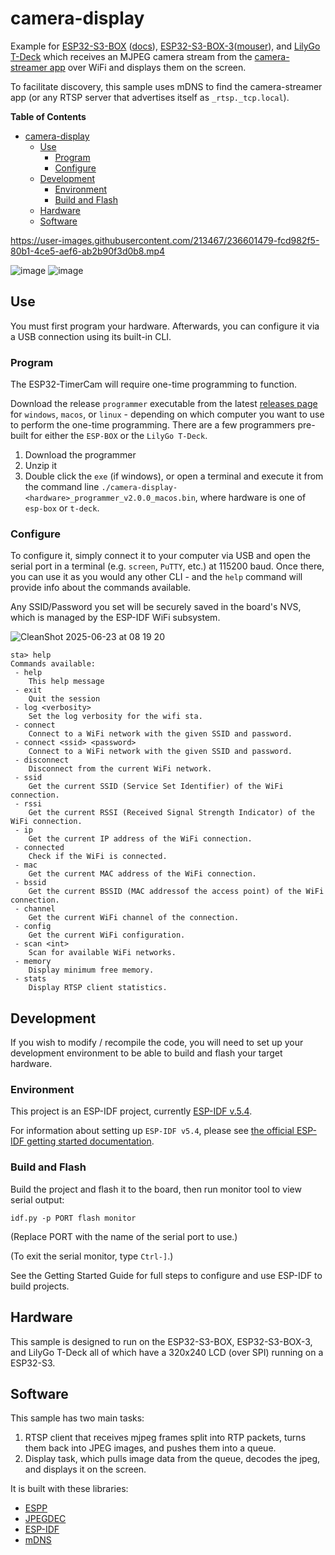 # camera-display

Example for [ESP32-S3-BOX](https://www.adafruit.com/product/5290)
([docs](https://github.com/espressif/esp-box)),
[ESP32-S3-BOX-3](https://www.espressif.com/en/news/ESP32-S3-BOX-3)([mouser](https://www.mouser.com/ProductDetail/Espressif-Systems/ESP32-S3-BOX-3?qs=HoCaDK9Nz5chOY9AUo%2F%2FvA%3D%3D)),
and [LilyGo T-Deck](https://www.lilygo.cc/products/t-deck) which receives an
MJPEG camera stream from the [camera-streamer
app](https://github.com/esp-cpp/camera-streamer) over WiFi and displays them on
the screen.

To facilitate discovery, this sample uses mDNS to find the camera-streamer app
(or any RTSP server that advertises itself as `_rtsp._tcp.local`).

<!-- markdown-toc start - Don't edit this section. Run M-x markdown-toc-refresh-toc -->
**Table of Contents**

- [camera-display](#camera-display)
  - [Use](#use)
    - [Program](#program)
    - [Configure](#configure)
  - [Development](#development)
    - [Environment](#environment)
    - [Build and Flash](#build-and-flash)
  - [Hardware](#hardware)
  - [Software](#software)

<!-- markdown-toc end -->

https://user-images.githubusercontent.com/213467/236601479-fcd982f5-80b1-4ce5-aef6-ab2b90f3d0b8.mp4

![image](https://github.com/esp-cpp/camera-display/assets/213467/3b08febf-433b-42e1-b139-132d64e35a07)
![image](https://github.com/esp-cpp/camera-display/assets/213467/cc179d89-6083-4324-af5e-05003beeda72)

## Use

You must first program your hardware. Afterwards, you can configure it via a USB
connection using its built-in CLI.

### Program

The ESP32-TimerCam will require one-time programming to function.

Download the release `programmer` executable from the latest [releases
page](https://github.com/esp-cpp/camera-display/releases) for `windows`,
`macos`, or `linux` - depending on which computer you want to use to perform the
one-time programming. There are a few programmers pre-built for either the
`ESP-BOX` or the `LilyGo T-Deck`.

1. Download the programmer
2. Unzip it
3. Double click the `exe` (if windows), or open a terminal and execute it from
   the command line `./camera-display-<hardware>_programmer_v2.0.0_macos.bin`,
   where hardware is one of `esp-box` or `t-deck`.

### Configure

To configure it, simply connect it to your computer via USB and open the serial
port in a terminal (e.g. `screen`, `PuTTY`, etc.) at 115200 baud. Once there,
you can use it as you would any other CLI - and the `help` command will provide
info about the commands available.

Any SSID/Password you set will be securely saved in the board's NVS, which is
managed by the ESP-IDF WiFi subsystem.

![CleanShot 2025-06-23 at 08 19 20](https://github.com/user-attachments/assets/1a2f9be7-b495-4c00-ba38-a9f4e4d6152b)

```console
sta> help
Commands available:
 - help
	This help message
 - exit
	Quit the session
 - log <verbosity>
	Set the log verbosity for the wifi sta.
 - connect
	Connect to a WiFi network with the given SSID and password.
 - connect <ssid> <password>
	Connect to a WiFi network with the given SSID and password.
 - disconnect
	Disconnect from the current WiFi network.
 - ssid
	Get the current SSID (Service Set Identifier) of the WiFi connection.
 - rssi
	Get the current RSSI (Received Signal Strength Indicator) of the WiFi connection.
 - ip
	Get the current IP address of the WiFi connection.
 - connected
	Check if the WiFi is connected.
 - mac
	Get the current MAC address of the WiFi connection.
 - bssid
	Get the current BSSID (MAC addressof the access point) of the WiFi connection.
 - channel
	Get the current WiFi channel of the connection.
 - config
	Get the current WiFi configuration.
 - scan <int>
	Scan for available WiFi networks.
 - memory
	Display minimum free memory.
 - stats
	Display RTSP client statistics.
```

## Development

If you wish to modify / recompile the code, you will need to set up your
development environment to be able to build and flash your target hardware.

### Environment

This project is an ESP-IDF project, currently [ESP-IDF
v.5.4](https://github.com/espressif/esp-idf).

For information about setting up `ESP-IDF v5.4`, please see [the official
ESP-IDF getting started
documentation](https://docs.espressif.com/projects/esp-idf/en/v5.4/esp32s3/get-started/index.html).

### Build and Flash

Build the project and flash it to the board, then run monitor tool to view serial output:

```
idf.py -p PORT flash monitor
```

(Replace PORT with the name of the serial port to use.)

(To exit the serial monitor, type ``Ctrl-]``.)

See the Getting Started Guide for full steps to configure and use ESP-IDF to build projects.

## Hardware

This sample is designed to run on the ESP32-S3-BOX, ESP32-S3-BOX-3, and LilyGo
T-Deck all of which have a 320x240 LCD (over SPI) running on a ESP32-S3.

## Software

This sample has two main tasks: 

1. RTSP client that receives mjpeg frames split into RTP packets, turns them 
   back into JPEG images, and pushes them into a queue.
2. Display task, which pulls image data from the queue, decodes the jpeg, and
   displays it on the screen.
   
It is built with these libraries:

* [ESPP](https://github.com/esp-cpp/espp)
* [JPEGDEC](https://github.com/bitbank2/JPEGDEC)
* [ESP-IDF](https://github.com/espressif/esp-idf)
* [mDNS](https://docs.espressif.com/projects/esp-protocols/mdns/docs/latest/en/index.html)
